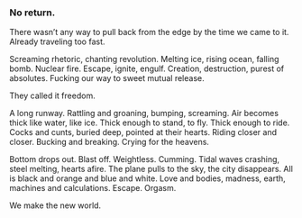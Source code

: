 ### No return.

There wasn’t any way to pull back from the edge by the time we came to it. Already traveling too fast. 

Screaming rhetoric, chanting revolution. Melting ice, rising ocean, falling bomb. Nuclear fire. Escape, ignite, engulf. Creation, destruction, purest of absolutes. Fucking our way to sweet mutual release.

They called it freedom.

A long runway. Rattling and groaning, bumping, screaming. Air becomes thick like water, like ice. Thick enough to stand, to fly. Thick enough to ride. Cocks and cunts, buried deep, pointed at their hearts. Riding closer and closer. Bucking and breaking. Crying for the heavens.

Bottom drops out. Blast off. Weightless. Cumming. Tidal waves crashing, steel melting, hearts afire. The plane pulls to the sky, the city disappears. All is black and orange and blue and white. Love and bodies, madness, earth, machines and calculations. Escape. Orgasm. 

We make the new world.